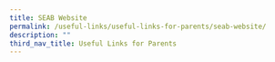 ```yaml
---
title: SEAB Website
permalink: /useful-links/useful-links-for-parents/seab-website/
description: ""
third_nav_title: Useful Links for Parents
---
```

